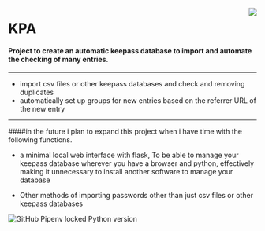 <p>
<img align = 'right' src="https://i.imgur.com/J1h1OAg.png"></img>
</p>

<h1>KPA</h1>

<h4>Project to create an automatic keepass database to import and automate the checking of many entries.</h4>


-------
- import csv files or other keepass databases and check and removing duplicates
- automatically set up groups for new entries based on the referrer URL of the new entry
-------

####in the future i plan to expand this project when i have time with the following functions.

- a minimal local web interface with flask, To be able to manage your keepass database wherever you have a browser and python, effectively making it unnecessary to install another software to manage your database

- Other methods of importing passwords other than just csv files or other keepass databases


![GitHub Pipenv locked Python version](https://img.shields.io/github/pipenv/locked/python-version/Daniele-Polizzi/KPA)

